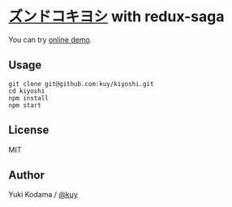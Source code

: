 # [ズンドコキヨシ](http://qiita.com/tags/%E3%82%BA%E3%83%B3%E3%83%89%E3%82%B3%E3%82%AD%E3%83%A8%E3%82%B7) with redux-saga

You can try [online demo](http://kuy.github.io/kiyoshi/).

## Usage

```
git clone git@github.com:kuy/kiyoshi.git
cd kiyoshi
npm install
npm start
```

## License

MIT

## Author

Yuki Kodama / [@kuy](https://twitter.com/kuy)
